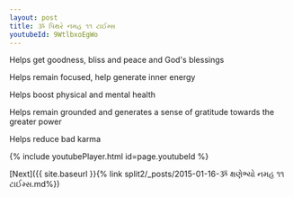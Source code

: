 ```yaml
---
layout: post
title: ૐ પિથરે નમહ ૧૧ ટાઈમ્સ
youtubeId: 9WtlbxoEgWo
---
```

 
 
Helps get goodness, bliss and peace and God's blessings
 
Helps remain focused, help generate inner energy 
 
Helps boost physical and mental health 
 
Helps remain grounded and generates a sense of gratitude towards the greater power 
 
Helps reduce bad karma
 
 
 
 


{% include youtubePlayer.html id=page.youtubeId %}
 
[Next]({{ site.baseurl }}{% link  split2/_posts/2015-01-16-ૐ ક્ષણેભ્યો નમહ ૧૧ ટાઈમ્સ.md%})
 
